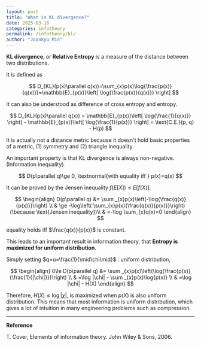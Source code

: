 ```yaml
---
layout: post
title: "What is KL divergence?"
date: 2025-03-16
categories: infotheory
permalink: /infotheory/kl/
author: "Joonkyu Min"
---
```



**KL divergence**, or **Relative Entropy** is a measure of the distance between two distributions.

It is defined as

$$
D_{KL}(p(x)\parallel q(x))=\sum_{x}p(x)\log{\frac{p(x)}{q(x)}}=\mathbb{E}_{p(x)}\left[ \log{\frac{p(x)}{q(x)}} \right]
$$

It can also be understood as difference of cross entropy and entropy.

$$
D_{KL}(p(x)\parallel q(x)) = \mathbb{E}_{p(x)}\left[ \log{\frac{1}{q(x)}} \right] - \mathbb{E}_{p(x)}\left[ \log{\frac{1}{p(x)}} \right] = \text{C.E.}(p, q) - H(p)
$$

It is actually not a distance metric because it doesn't hold basic properties of a metric, (1) symmetry and (2) triangle inequality.

An important property is that KL divergence is always non-negative. (Information inequality)

$$
D(p\parallel q)\ge 0, \textnormal{with equality iff } p(x)=q(x)
$$

It can be proved by the Jensen inequality $f(E[X])\le E[f(X)]$.

$$
\begin{align}
D(p\parallel q) &= \sum _{x}p(x)\left(-\log{\frac{q(x)}{p(x)}}\right) \\
 & \ge -\log\left( \sum_{x}p(x){\frac{q(x)}{p(x)}}\right) (\because \text{Jensen inequality})\\
 & =-\log \sum_{x}q(x)=0
\end{align}
$$

equality holds iff $\frac{q(x)}{p(x)}$ is constant.


This leads to an important result in information theory, that **Entropy is maximized for uniform distribution**.

Simply setting $q=u=\frac{1}{\mid\chi\mid}$
: uniform distribution,

$$
\begin{align}
0\le D(p\parallel q) &= \sum _{x}p(x)\left(\log{\frac{p(x)}{\frac{1}{|\chi|}}}\right) \\
 & =\log |\chi| - \sum _{x}p(x)\log{p(x)} \\
 & =\log |\chi| - H(X)
\end{align}
$$

Therefore, $H(X)\le \log|\chi|$, is maximized when $p(X)$ is also uniform distribution.
This means that most information is uniform distribution, which gives a lot of intuition in many engineering problems such as compression.

---
**Reference**

T. Cover, Elements of information theory. John Wiley & Sons, 2006.
